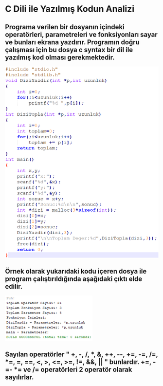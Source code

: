 # C Dili ile Yazılmış Kodun Analizi
## Programa verilen bir dosyanın içindeki operatörleri, parametreleri ve fonksiyonları sayar ve bunları ekrana yazdırır. Programın doğru çalışması için bu dosya c syntax bir dil ile yazılmış kod olması gerekmektedir.



![kod,analiz](https://github.com/HakanEryucel/c-kod-analiz/blob/master/Screenshots/kod.PNG)

## Örnek olarak yukarıdaki kodu içeren dosya ile program çalıştırıldığında aşağıdaki çıktı elde edilir.



![kod,analiz](https://github.com/HakanEryucel/c-kod-analiz/blob/master/Screenshots/cikti.PNG)

## Sayılan operatörler " +, -, /, *, &, ++, --, +=, -=, /=, *=, =, ==, <, >, <=, >=, !=,  &&, || " bunlardır. +=, -=- *= ve /= operatörleri 2 operatör olarak sayılırlar.
